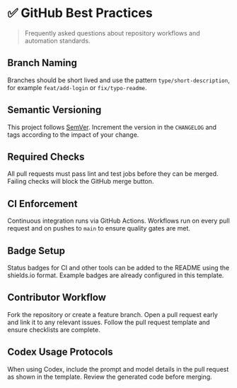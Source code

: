 # ✅ GitHub Best Practices

> Frequently asked questions about repository workflows and automation standards.

## Branch Naming

Branches should be short lived and use the pattern `type/short-description`,
for example `feat/add-login` or `fix/typo-readme`.

## Semantic Versioning

This project follows [SemVer](https://semver.org/). Increment the version in the
`CHANGELOG` and tags according to the impact of your change.

## Required Checks

All pull requests must pass lint and test jobs before they can be merged.
Failing checks will block the GitHub merge button.

## CI Enforcement

Continuous integration runs via GitHub Actions. Workflows run on every pull
request and on pushes to `main` to ensure quality gates are met.

## Badge Setup

Status badges for CI and other tools can be added to the README using the
shields.io format. Example badges are already configured in this template.

## Contributor Workflow

Fork the repository or create a feature branch. Open a pull request early and
link it to any relevant issues. Follow the pull request template and ensure
checklists are complete.

## Codex Usage Protocols

When using Codex, include the prompt and model details in the pull request as
shown in the template. Review the generated code before merging.
